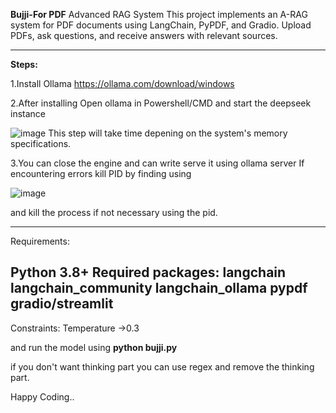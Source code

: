 **Bujji-For PDF**
Advanced RAG System
This project implements an A-RAG system for PDF documents using LangChain, PyPDF, and Gradio. Upload PDFs, ask questions, and receive answers with relevant sources.

-----------------------------------------------------------------------------------------------------------------------------------------------
**Steps:**

1.Install Ollama https://ollama.com/download/windows

2.After installing Open ollama in Powershell/CMD and start the deepseek instance 
  
  ![image](https://github.com/user-attachments/assets/9ac2a44d-e938-4a6b-bf37-9aeea7669b4e)
  This step will take time depening on the system's memory specifications.

3.You can close the engine and can write serve it using ollama server 
If encountering errors kill PID by finding using 

![image](https://github.com/user-attachments/assets/8c2c5ac2-0d12-4348-ae9b-bc1cb56cfb46)

and kill the process if not necessary using the pid.

----------------------------------------------------------------------------------------------------------------------------------------------

Requirements:

Python 3.8+
Required packages:
  langchain
  langchain_community
  langchain_ollama
  pypdf
  gradio/streamlit
-----------------------------------------------------------------------------------------------------------------------------------------------
Constraints:
  Temperature ->0.3

and run the model using **python bujji.py**


if you don't want thinking part you can use regex and remove the thinking part.

Happy Coding..

